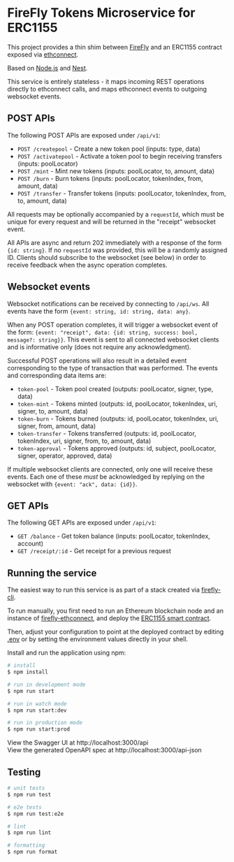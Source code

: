 # FireFly Tokens Microservice for ERC1155

This project provides a thin shim between [FireFly](https://github.com/hyperledger/firefly)
and an ERC1155 contract exposed via [ethconnect](https://github.com/hyperledger/firefly-ethconnect).

Based on [Node.js](http://nodejs.org) and [Nest](http://nestjs.com).

This service is entirely stateless - it maps incoming REST operations directly to ethconnect
calls, and maps ethconnect events to outgoing websocket events.

## POST APIs

The following POST APIs are exposed under `/api/v1`:

* `POST /createpool` - Create a new token pool (inputs: type, data)
* `POST /activatepool` - Activate a token pool to begin receiving transfers (inputs: poolLocator)
* `POST /mint` - Mint new tokens (inputs: poolLocator, to, amount, data)
* `POST /burn` - Burn tokens (inputs: poolLocator, tokenIndex, from, amount, data)
* `POST /transfer` - Transfer tokens (inputs: poolLocator, tokenIndex, from, to, amount, data)

All requests may be optionally accompanied by a `requestId`, which must be unique for every
request and will be returned in the "receipt" websocket event.

All APIs are async and return 202 immediately with a response of the form `{id: string}`.
If no `requestId` was provided, this will be a randomly assigned ID. Clients should
subscribe to the websocket (see below) in order to receive feedback when the async
operation completes.

## Websocket events

Websocket notifications can be received by connecting to `/api/ws`.
All events have the form `{event: string, id: string, data: any}`.

When any POST operation completes, it will trigger a websocket event of the form:
`{event: "receipt", data: {id: string, success: bool, message?: string}}`.
This event is sent to all connected websocket clients and is informative only (does
not require any acknowledgment).

Successful POST operations will also result in a detailed event corresponding to the type of
transaction that was performed. The events and corresponding data items are:

* `token-pool` - Token pool created (outputs: poolLocator, signer, type, data)
* `token-mint` - Tokens minted (outputs: id, poolLocator, tokenIndex, uri, signer, to, amount, data)
* `token-burn` - Tokens burned (outputs: id, poolLocator, tokenIndex, uri, signer, from, amount, data)
* `token-transfer` - Tokens transferred (outputs: id, poolLocator, tokenIndex, uri, signer, from, to, amount, data)
* `token-approval` - Tokens approved (outputs: id, subject, poolLocator, signer, operator, approved, data)

If multiple websocket clients are connected, only one will receive these events.
Each one of these _must_ be acknowledged by replying on the websocket with `{event: "ack", data: {id}}`.

## GET APIs

The following GET APIs are exposed under `/api/v1`:

* `GET /balance` - Get token balance (inputs: poolLocator, tokenIndex, account)
* `GET /receipt/:id` - Get receipt for a previous request

## Running the service

The easiest way to run this service is as part of a stack created via
[firefly-cli](https://github.com/hyperledger/firefly-cli).

To run manually, you first need to run an Ethereum blockchain node and an instance of
[firefly-ethconnect](https://github.com/hyperledger/firefly-ethconnect), and deploy the
[ERC1155 smart contract](solidity/contracts/ERC1155MixedFungible.sol).

Then, adjust your configuration to point at the deployed contract by editing [.env](.env)
or by setting the environment values directly in your shell.

Install and run the application using npm:

```bash
# install
$ npm install

# run in development mode
$ npm run start

# run in watch mode
$ npm run start:dev

# run in production mode
$ npm run start:prod
```

View the Swagger UI at http://localhost:3000/api<br />
View the generated OpenAPI spec at http://localhost:3000/api-json

## Testing

```bash
# unit tests
$ npm run test

# e2e tests
$ npm run test:e2e

# lint
$ npm run lint

# formatting
$ npm run format
```
